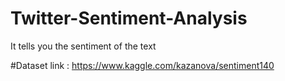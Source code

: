 # Twitter-Sentiment-Analysis

It tells you the sentiment of the text

#Dataset link : https://www.kaggle.com/kazanova/sentiment140



